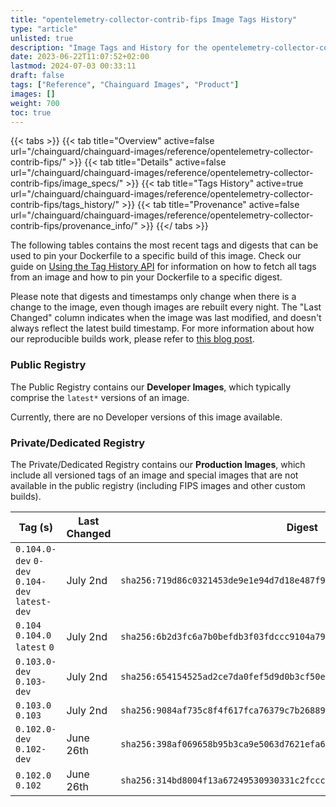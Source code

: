 ```yaml
---
title: "opentelemetry-collector-contrib-fips Image Tags History"
type: "article"
unlisted: true
description: "Image Tags and History for the opentelemetry-collector-contrib-fips Chainguard Image"
date: 2023-06-22T11:07:52+02:00
lastmod: 2024-07-03 00:33:11
draft: false
tags: ["Reference", "Chainguard Images", "Product"]
images: []
weight: 700
toc: true
---
```


{{< tabs >}}
{{< tab title="Overview" active=false url="/chainguard/chainguard-images/reference/opentelemetry-collector-contrib-fips/" >}}
{{< tab title="Details" active=false url="/chainguard/chainguard-images/reference/opentelemetry-collector-contrib-fips/image_specs/" >}}
{{< tab title="Tags History" active=true url="/chainguard/chainguard-images/reference/opentelemetry-collector-contrib-fips/tags_history/" >}}
{{< tab title="Provenance" active=false url="/chainguard/chainguard-images/reference/opentelemetry-collector-contrib-fips/provenance_info/" >}}
{{</ tabs >}}

The following tables contains the most recent tags and digests that can be used to pin your Dockerfile to a specific build of this image. Check our guide on [Using the Tag History API](/chainguard/chainguard-images/using-the-tag-history-api/) for information on how to fetch all tags from an image and how to pin your Dockerfile to a specific digest.

Please note that digests and timestamps only change when there is a change to the image, even though images are rebuilt every night. The "Last Changed" column indicates when the image was last modified, and doesn't always reflect the latest build timestamp. For more information about how our reproducible builds work, please refer to [this blog post](https://www.chainguard.dev/unchained/reproducing-chainguards-reproducible-image-builds).

### Public Registry
The Public Registry contains our **Developer Images**, which typically comprise the `latest*` versions of an image.

Currently, there are no Developer versions of this image available.

### Private/Dedicated Registry
The Private/Dedicated Registry contains our **Production Images**, which include all versioned tags of an image and special images that are not available in the public registry (including FIPS images and other custom builds).

| Tag (s)                                         | Last Changed | Digest                                                                    |
|-------------------------------------------------|--------------|---------------------------------------------------------------------------|
|  `0.104.0-dev` `0-dev` `0.104-dev` `latest-dev` | July 2nd     | `sha256:719d86c0321453de9e1e94d7d18e487f9639457fc0c41f5d9b56dcd1c6886a06` |
|  `0.104` `0.104.0` `latest` `0`                 | July 2nd     | `sha256:6b2d3fc6a7b0befdb3f03fdccc9104a792ac34dba575104af49629a0c11e72e1` |
|  `0.103.0-dev` `0.103-dev`                      | July 2nd     | `sha256:654154525ad2ce7da0fef5d9d0b3cf50e83b693234edfd50c6a92153c38f69c4` |
|  `0.103.0` `0.103`                              | July 2nd     | `sha256:9084af735c8f4f617fca76379c7b26889ff13b918124eeb65c49d88369c89979` |
|  `0.102.0-dev` `0.102-dev`                      | June 26th    | `sha256:398af069658b95b3ca9e5063d7621efa6043db62424e07d3004e6a681c98e2ad` |
|  `0.102.0` `0.102`                              | June 26th    | `sha256:314bd8004f13a67249530930331c2fcccd783bb14b9e3018b2bb9483df363d53` |

